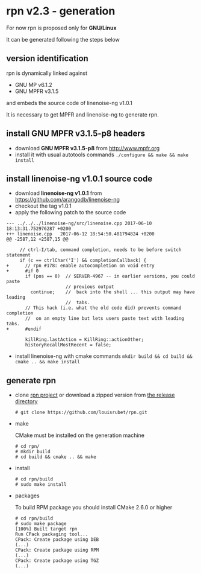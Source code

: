 # **rpn v2.3** - generation

For now rpn is proposed only for **GNU/Linux**

It can be generated following the steps below

## version identification

rpn is dynamically linked against
- GNU MP v6.1.2
- GNU MPFR v3.1.5

and embeds the source code of linenoise-ng v1.0.1

It is necessary to get MPFR and linenoise-ng to generate rpn.

## install GNU MPFR v3.1.5-p8 headers

- download **GNU MPFR v3.1.5-p8** from http://www.mpfr.org
- install it with usual autotools commands `./configure && make && make install`

## install linenoise-ng v1.0.1 source code

- download **linenoise-ng v1.0.1** from https://github.com/arangodb/linenoise-ng
- checkout the tag v1.0.1
- apply the following patch to the source code

```
--- ../../../linenoise-ng/src/linenoise.cpp	2017-06-10 18:13:31.752976287 +0200
+++ linenoise.cpp	2017-06-12 18:54:50.481794824 +0200
@@ -2587,12 +2587,15 @@
 
     // ctrl-I/tab, command completion, needs to be before switch statement
     if (c == ctrlChar('I') && completionCallback) {
+      // rpn #178: enable autocompletion on void entry
+      #if 0
       if (pos == 0)  // SERVER-4967 -- in earlier versions, you could paste
                      // previous output
         continue;    //  back into the shell ... this output may have leading
                      //  tabs.
       // This hack (i.e. what the old code did) prevents command completion
       //  on an empty line but lets users paste text with leading tabs.
+      #endif
 
       killRing.lastAction = KillRing::actionOther;
       historyRecallMostRecent = false;
```
- install linenoise-ng with cmake commands `mkdir build && cd build && cmake .. && make install`

## generate rpn

- clone [rpn project](https://github.com/louisrubet/rpn/) or download a zipped version from [the release directory](https://github.com/louisrubet/rpn/releases)
	```
	# git clone https://github.com/louisrubet/rpn.git
	```

- make
	
	CMake must be installed on the generation machine
    
	```
	# cd rpn/
	# mkdir build
	# cd build && cmake .. && make
	```

- install
	```
    # cd rpn/build
	# sudo make install
	```

- packages

    To build RPM package you should install CMake 2.6.0 or higher

	```
    # cd rpn/build
	# sudo make package
    [100%] Built target rpn
    Run CPack packaging tool...
    CPack: Create package using DEB
    (...)
    CPack: Create package using RPM
    (...)
    CPack: Create package using TGZ
    (...)
    ```
